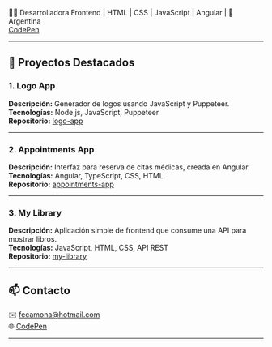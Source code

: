 
👩‍💻 Desarrolladora Frontend | HTML | CSS | JavaScript | Angular | 
📍 Argentina  
[CodePen](https://codepen.io/pepitacodes)  

---

## 🚀 Proyectos Destacados

### 1. Logo App
**Descripción:** Generador de logos usando JavaScript y Puppeteer.  
**Tecnologías:** Node.js, JavaScript, Puppeteer  
**Repositorio:** [logo-app](https://github.com/pepitacodes/logo-app)  

---

### 2. Appointments App
**Descripción:** Interfaz para reserva de citas médicas, creada en Angular.  
**Tecnologías:** Angular, TypeScript, CSS, HTML  
**Repositorio:** [appointments-app](https://github.com/pepitacodes/appointments-app)  

---

### 3. My Library
**Descripción:** Aplicación simple de frontend que consume una API para mostrar libros.  
**Tecnologías:** JavaScript, HTML, CSS, API REST  
**Repositorio:** [my-library](https://github.com/pepitacodes/my-library)  

---

## 📫 Contacto
✉️ fecamona@hotmail.com  
🌐 [CodePen](https://codepen.io/pepitacodes)  

---

